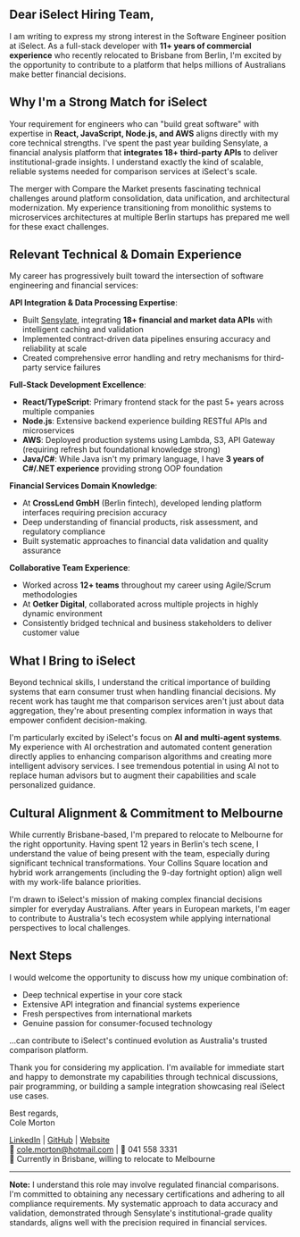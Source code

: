 ## Dear iSelect Hiring Team,

I am writing to express my strong interest in the Software Engineer position at iSelect. As a full-stack developer with **11+ years of commercial experience** who recently relocated to Brisbane from Berlin, I'm excited by the opportunity to contribute to a platform that helps millions of Australians make better financial decisions.

## Why I'm a Strong Match for iSelect

Your requirement for engineers who can "build great software" with expertise in **React, JavaScript, Node.js, and AWS** aligns directly with my core technical strengths. I've spent the past year building Sensylate, a financial analysis platform that **integrates 18+ third-party APIs** to deliver institutional-grade insights. I understand exactly the kind of scalable, reliable systems needed for comparison services at iSelect's scale.

The merger with Compare the Market presents fascinating technical challenges around platform consolidation, data unification, and architectural modernization. My experience transitioning from monolithic systems to microservices architectures at multiple Berlin startups has prepared me well for these exact challenges.

## Relevant Technical & Domain Experience

My career has progressively built toward the intersection of software engineering and financial services:

**API Integration & Data Processing Expertise**:
- Built [Sensylate](https://github.com/ColeMorton/sensylate), integrating **18+ financial and market data APIs** with intelligent caching and validation
- Implemented contract-driven data pipelines ensuring accuracy and reliability at scale
- Created comprehensive error handling and retry mechanisms for third-party service failures

**Full-Stack Development Excellence**:
- **React/TypeScript**: Primary frontend stack for the past 5+ years across multiple companies
- **Node.js**: Extensive backend experience building RESTful APIs and microservices
- **AWS**: Deployed production systems using Lambda, S3, API Gateway (requiring refresh but foundational knowledge strong)
- **Java/C#**: While Java isn't my primary language, I have **3 years of C#/.NET experience** providing strong OOP foundation

**Financial Services Domain Knowledge**:
- At **CrossLend GmbH** (Berlin fintech), developed lending platform interfaces requiring precision accuracy
- Deep understanding of financial products, risk assessment, and regulatory compliance
- Built systematic approaches to financial data validation and quality assurance

**Collaborative Team Experience**:
- Worked across **12+ teams** throughout my career using Agile/Scrum methodologies
- At **Oetker Digital**, collaborated across multiple projects in highly dynamic environment
- Consistently bridged technical and business stakeholders to deliver customer value

## What I Bring to iSelect

Beyond technical skills, I understand the critical importance of building systems that earn consumer trust when handling financial decisions. My recent work has taught me that comparison services aren't just about data aggregation, they're about presenting complex information in ways that empower confident decision-making.

I'm particularly excited by iSelect's focus on **AI and multi-agent systems**. My experience with AI orchestration and automated content generation directly applies to enhancing comparison algorithms and creating more intelligent advisory services. I see tremendous potential in using AI not to replace human advisors but to augment their capabilities and scale personalized guidance.

## Cultural Alignment & Commitment to Melbourne

While currently Brisbane-based, I'm prepared to relocate to Melbourne for the right opportunity. Having spent 12 years in Berlin's tech scene, I understand the value of being present with the team, especially during significant technical transformations. Your Collins Square location and hybrid work arrangements (including the 9-day fortnight option) align well with my work-life balance priorities.

I'm drawn to iSelect's mission of making complex financial decisions simpler for everyday Australians. After years in European markets, I'm eager to contribute to Australia's tech ecosystem while applying international perspectives to local challenges.

## Next Steps

I would welcome the opportunity to discuss how my unique combination of:
- Deep technical expertise in your core stack
- Extensive API integration and financial systems experience  
- Fresh perspectives from international markets
- Genuine passion for consumer-focused technology

...can contribute to iSelect's continued evolution as Australia's trusted comparison platform.

Thank you for considering my application. I'm available for immediate start and happy to demonstrate my capabilities through technical discussions, pair programming, or building a sample integration showcasing real iSelect use cases.

Best regards,  
Cole Morton

[LinkedIn](https://www.linkedin.com/in/cole-morton-72300745/) | [GitHub](https://github.com/ColeMorton) | [Website](https://www.colemorton.com)  
📧 cole.morton@hotmail.com | 📱 041 558 3331  
📍 Currently in Brisbane, willing to relocate to Melbourne

---

**Note:** I understand this role may involve regulated financial comparisons. I'm committed to obtaining any necessary certifications and adhering to all compliance requirements. My systematic approach to data accuracy and validation, demonstrated through Sensylate's institutional-grade quality standards, aligns well with the precision required in financial services.